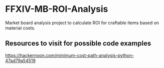 # FFXIV-MB-ROI-Analysis
Market board analysis project to calculate ROI for craftable items based on material costs.

## Resources to visit for possible code examples
https://hackernoon.com/minimum-cost-path-analysis-python-47ad79a54519


